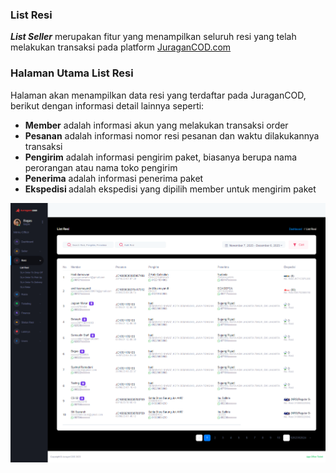### List Resi

<b>_List Seller_</b> merupakan fitur yang menampilkan seluruh resi yang telah melakukan transaksi pada platform [JuraganCOD.com](https://juragancod.com)

### Halaman Utama List Resi

Halaman akan menampilkan data resi yang terdaftar pada JuraganCOD, berikut dengan informasi detail lainnya seperti: <br>

- <b>Member</b> adalah informasi akun yang melakukan transaksi order
- <b>Pesanan</b> adalah informasi nomor resi pesanan dan waktu dilakukannya transaksi
- <b>Pengirim</b> adalah informasi pengirim paket, biasanya berupa nama perorangan atau nama toko pengirim
- <b>Penerima</b> adalah informasi penerima paket
- <b>Ekspedisi </b> adalah ekspedisi yang dipilih member untuk mengirim paket

![image](list-resi.png)
